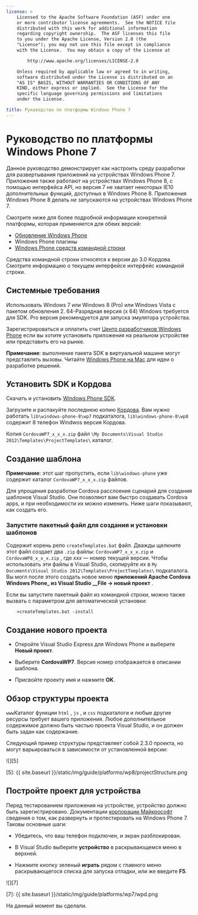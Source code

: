 ```yaml
---
license: >
    Licensed to the Apache Software Foundation (ASF) under one
    or more contributor license agreements.  See the NOTICE file
    distributed with this work for additional information
    regarding copyright ownership.  The ASF licenses this file
    to you under the Apache License, Version 2.0 (the
    "License"); you may not use this file except in compliance
    with the License.  You may obtain a copy of the License at

        http://www.apache.org/licenses/LICENSE-2.0

    Unless required by applicable law or agreed to in writing,
    software distributed under the License is distributed on an
    "AS IS" BASIS, WITHOUT WARRANTIES OR CONDITIONS OF ANY
    KIND, either express or implied.  See the License for the
    specific language governing permissions and limitations
    under the License.

title: Руководство по платформы Windows Phone 7
---
```


# Руководство по платформы Windows Phone 7

Данное руководство демонстрирует как настроить среду разработки для развертывания приложений на устройствах Windows Phone 7. Приложения также работают на устройствах Windows Phone 8, с помощью интерфейса API, но версия 7 не хватает некоторых IE10 дополнительных функций, доступных в Windows Phone 8. Приложения Windows Phone 8 делать *не* запускаются на устройствах Windows Phone 7.

Смотрите ниже для более подробной информации конкретной платформы, которая применяется для обеих версий:

*   [Обновление Windows Phone](../wp8/upgrading.html)
*   Windows Phone плагины
*   [Windows Phone средств командной строки](../wp8/tools.html)

Средства командной строки относятся к версии до 3.0 Кордова. Смотрите информацию о текущем интерфейсе интерфейс командной строки.

## Системные требования

Использовать Windows 7 или Windows 8 (Pro) или Windows Vista с пакетом обновления 2. 64-Разрядная версия (x 64) Windows требуется для SDK. Pro версия рекомендуется для запуска эмулятора устройства.

Зарегистрироваться и оплатить счет [Центр разработчиков Windows Phone][1] если вы хотите установить приложения на реальном устройстве или представить его на рынке.

 [1]: http://dev.windowsphone.com/en-us/publish

**Примечание**: выполнение пакета SDK в виртуальной машине могут представлять вызовы. Читайте [Windows Phone на Mac][2] для идеи о разработке решений.

 [2]: http://aka.ms/BuildaWP8apponaMac

## Установить SDK и Кордова

Скачать и установить [Windows Phone SDK][3].

 [3]: http://www.microsoft.com/download/en/details.aspx?displaylang=en&id=27570/

Загрузите и распакуйте последнюю копию [Кордова][4]. Вам нужно работать `lib\windows-phone-8\wp7` подкаталога, `lib\windows-phone-8\wp8` содержит 8 телефон Windwos версия Кордова.

 [4]: http://phonegap.com/download

Копия `CordovaWP7_x_x_x.zip` файл `\My Documents\Visual
Studio 2012\Templates\ProjectTemplates\` каталог.

## Создание шаблона

**Примечание**: этот шаг пропустить, если `lib\windows-phone` уже содержит каталог `CordovaWP7_x_x_x.zip` файлов.

Для упрощения разработки Cordova расслоения сценарий для создания шаблонов Visual Studio. Они позволяют вам быстро создавать Cordova apps, и при необходимости их можно изменить. Ниже шаги показывают, как создать его.

### Запустите пакетный файл для создания и установки шаблонов

Содержит корень репо `createTemplates.bat` файл. Дважды щелкните этот файл создает два `.zip` файлы: `CordovaWP7_x_x_x.zip` и `CordovaWP8_x_x_x.zip` , где *ххх* — номер текущей версии. Чтобы использовать эти файлы в Visual Studio, скопируйте их в `My Documents\Visual Studio
2012\Templates\ProjectTemplates\` подкаталога. Вы могл после этого создать новое меню **приложений Apache Cordova Windows Phone_ из Visual Studio __File → новый проект** .

Если вы запустите пакетный файл из командной строки, можно также вызвать с параметром для автоматической установки:

        >createTemplates.bat -install
    

## Создание нового проекта

*   Откройте Visual Studio Express для Windows Phone и выберите **Новый проект**.

*   Выберите **CordovaWP7**. Версия номер отображается в описании шаблона.

*   Присвойте проекту имя и нажмите **OK**.

## Обзор структуры проекта

`www`Каталог функции `html` , `js` , и `css` подкаталоги и любые другие ресурсы требует вашего приложения. Любое дополнительное содержимое должно быть частью проекта Visual Studio, и он должен быть задан как содержание.

Следующий пример структуры представляет собой 2.3.0 проекта, но могут варьироваться в зависимости от установленной версии:

![][5]

 [5]: {{ site.baseurl }}/static/img/guide/platforms/wp8/projectStructure.png

## Постройте проект для устройства

Перед тестированием приложения на устройстве, устройство должно быть зарегистрировано. Документации [корпорации Майкрософт][6] сведения о том, как развернуть и протестировать на Windows Phone 7. Таковы основные шаги:

 [6]: http://msdn.microsoft.com/en-us/library/windowsphone/develop/ff402565(v=vs.105).aspx

*   Убедитесь, что ваш телефон подключен, и экран разблокирован.

*   В Visual Studio выберите **устройство** в раскрывающемся меню в верхней.

*   Нажмите кнопку зеленый **играть** рядом с главного меню раскрывающегося списка для запуска отладки, или же введите **F5**.

![][7]

 [7]: {{ site.baseurl }}/static/img/guide/platforms/wp7/wpd.png

На данный момент вы сделали.
